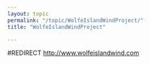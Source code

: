 ```yaml
---
layout: topic
permalink: "/topic/WolfeIslandWindProject/"
title: "WolfeIslandWindProject"

---
```


#REDIRECT http://www.wolfeislandwind.com

